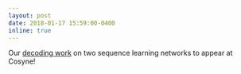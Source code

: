 ```yaml
---
layout: post
date: 2018-01-17 15:59:00-0400
inline: true
---
```


Our [decoding work]() on two sequence learning networks to appear at Cosyne! 
